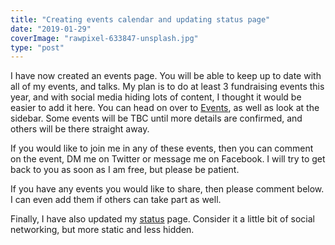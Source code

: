```yaml
---
title: "Creating events calendar and updating status page"
date: "2019-01-29"
coverImage: "rawpixel-633847-unsplash.jpg"
type: "post"
---
```


I have now created an events page. You will be able to keep up to date with all of my events, and talks. My plan is to do at least 3 fundraising events this year, and with social media hiding lots of content, I thought it would be easier to add it here. You can head on over to [Events](/blog/events), as well as look at the sidebar. Some events will be TBC until more details are confirmed, and others will be there straight away.

If you would like to join me in any of these events, then you can comment on the event, DM me on Twitter or message me on Facebook. I will try to get back to you as soon as I am free, but please be patient.

If you have any events you would like to share, then please comment below. I can even add them if others can take part as well.

Finally, I have also updated my [status](/blog/status/) page. Consider it a little bit of social networking, but more static and less hidden.
